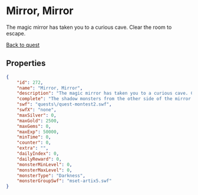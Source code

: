 # Mirror, Mirror

The magic mirror has taken you to a curious cave. Clear the room to escape.

[Back to quest](../quests.md)

## Properties

```json
{
    "id": 272,
    "name": "Mirror, Mirror",
    "description": "The magic mirror has taken you to a curious cave. Clear the room to escape.",
    "complete": "The shadow monsters from the other side of the mirror have been defeated and you stand alone in a giant pile of gold that they dropped. That wasn't so bad!",
    "swf": "quests\/quest-montest2.swf",
    "swfX": "none",
    "maxSilver": 0,
    "maxGold": 2500,
    "maxGems": 0,
    "maxExp": 50000,
    "minTime": 0,
    "counter": 0,
    "extra": "",
    "dailyIndex": 0,
    "dailyReward": 0,
    "monsterMinLevel": 0,
    "monsterMaxLevel": 0,
    "monsterType": "Darkness",
    "monsterGroupSwf": "mset-artix5.swf"
}
```

